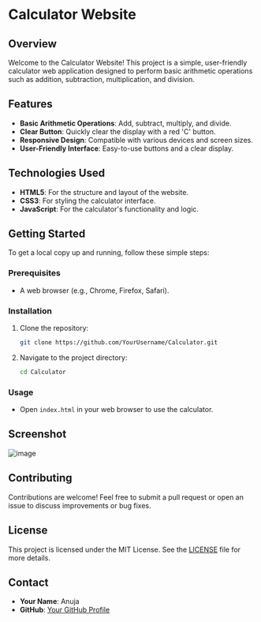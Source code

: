 # Calculator Website

## Overview
Welcome to the Calculator Website! This project is a simple, user-friendly calculator web application designed to perform basic arithmetic operations such as addition, subtraction, multiplication, and division.

## Features
- **Basic Arithmetic Operations**: Add, subtract, multiply, and divide.
- **Clear Button**: Quickly clear the display with a red 'C' button.
- **Responsive Design**: Compatible with various devices and screen sizes.
- **User-Friendly Interface**: Easy-to-use buttons and a clear display.

## Technologies Used
- **HTML5**: For the structure and layout of the website.
- **CSS3**: For styling the calculator interface.
- **JavaScript**: For the calculator's functionality and logic.

## Getting Started
To get a local copy up and running, follow these simple steps:

### Prerequisites
- A web browser (e.g., Chrome, Firefox, Safari).

### Installation
1. Clone the repository:
   ```sh
   git clone https://github.com/YourUsername/Calculator.git
   ```
2. Navigate to the project directory:
   ```sh
   cd Calculator
   ```

### Usage
- Open `index.html` in your web browser to use the calculator.

## Screenshot

![image](https://github.com/user-attachments/assets/26e63aac-7054-47dd-ba7e-89c7c68e76c6)


## Contributing
Contributions are welcome! Feel free to submit a pull request or open an issue to discuss improvements or bug fixes.

## License
This project is licensed under the MIT License. See the [LICENSE](LICENSE) file for more details.

## Contact
- **Your Name**: Anuja
- **GitHub**: [Your GitHub Profile](https://github.com/Anu-affzara)
